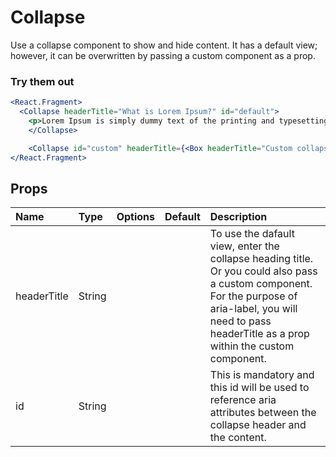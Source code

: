 # Collapse

Use a collapse component to show and hide content. It has a default view; however, it can be overwritten by passing a custom component as a prop.

### Try them out

```.jsx
<React.Fragment>
  <Collapse headerTitle="What is Lorem Ipsum?" id="default">
    <p>Lorem Ipsum is simply dummy text of the printing and typesetting industry. Lorem Ipsum has been the industry's standard dummy text ever since the 1500s, when an unknown printer took a galley of type and scrambled it to make a type specimen book. It has survived not only five centuries, but also the leap into electronic typesetting, remaining essentially unchanged. It was popularised in the 1960s with the release of Letraset sheets containing Lorem Ipsum passages, and more recently with desktop publishing software like Aldus PageMaker including versions of Lorem Ipsum.</p>
    </Collapse>

    <Collapse id="custom" headerTitle={<Box headerTitle="Custom collapse title" backgroundColor="primary">This is box header</Box> }><Box backgroundColor="primary">This is box</Box></Collapse>
</React.Fragment>
```

## Props

| Name        | Type   | Options | Default | Description                                                                                                                                                                                                   |
| :---------- | :----- | :-----: | :------ | :------------------------------------------------------------------------------------------------------------------------------------------------------------------------------------------------------------ |
| headerTitle | String |         |         | To use the dafault view, enter the collapse heading title. Or you could also pass a custom component. For the purpose of aria-label, you will need to pass headerTitle as a prop within the custom component. |
| id          | String |         |         | This is mandatory and this id will be used to reference aria attributes between the collapse header and the content.                                                                                          |
